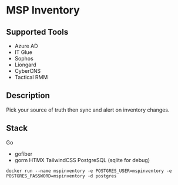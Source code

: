 # MSP Inventory

## Supported Tools
- Azure AD
- IT Glue
- Sophos
- Liongard
- CyberCNS
- Tactical RMM

## Description

Pick your source of truth then sync and alert on inventory changes.

## Stack

Go
- gofiber
- gorm
HTMX
TailwindCSS
PostgreSQL (sqlite for debug)

```
docker run --name mspinventory -e POSTGRES_USER=mspinventory -e POSTGRES_PASSWORD=mspinventory -d postgres
```

